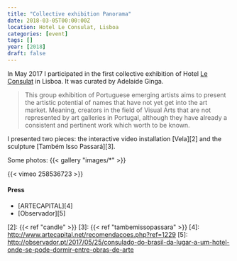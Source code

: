```yaml
---
title: "Collective exhibition Panorama"
date: 2018-03-05T00:00:00Z
location: Hotel Le Consulat, Lisboa
categories: [event]
tags: []
year: [2018]
draft: false
---
```


In May 2017 I participated in the first collective exhibition of Hotel [Le Consulat][1] in Lisboa. It was curated by Adelaide Ginga.
<!--more-->

> This group exhibition of Portuguese emerging artists aims to present the artistic potential of names that have not yet get into the art market. Meaning, creators in the field of Visual Arts that are not represented by art galleries in Portugal, although they have already a consistent and pertinent work which worth to be known.

I presented two pieces: the interactive video installation [Vela][2] and the sculpture [Também Isso Passará][3].

Some photos:
{{< gallery "images/*" >}}

{{< vimeo 258536723 >}}

#### Press

* [ARTECAPITAL][4]
* [Observador][5]

[1]: https://leconsulat.pt
[2]: {{< ref "candle" >}}
[3]: {{< ref "tambemissopassara" >}}
[4]: <http://www.artecapital.net/recomendacoes.php?ref=1229>
[5]: <http://observador.pt/2017/05/25/consulado-do-brasil-da-lugar-a-um-hotel-onde-se-pode-dormir-entre-obras-de-arte>

